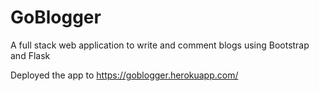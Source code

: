 # GoBlogger
A full stack web application to write and comment blogs using Bootstrap and Flask

Deployed the app to https://goblogger.herokuapp.com/
